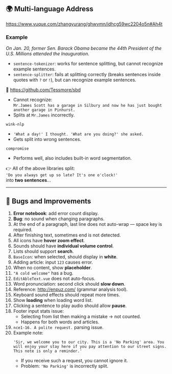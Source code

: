 ## 🌍 Multi-language Address
https://www.yuque.com/zhangyurang/ghwvmn/idhcg59wc2204o5n#Ah4t

### Example
_On Jan. 20, former Sen. Barack Obama became the 44th President of the U.S. Millions attended the Inauguration._

- `sentence-tokenizer`: works for sentence splitting, but cannot recognize example sentences.  
- `sentence-splitter`: fails at splitting correctly (breaks sentences inside quotes with `?` or `!`), but can recognize example sentences.  

🔗 https://github.com/Tessmore/sbd  
- Cannot recognize:  
  `Mr.James Scott has a garage in Silbury and now he has just bought another garage in Pinhurst.`  
- Splits at `Mr.James` incorrectly.  

`wink-nlp`  
- `'What a day!' I thought. 'What are you doing?' she asked.`  
- Gets split into wrong sentences.  

`compromise`  
- Performs well, also includes built-in word segmentation.  

👉 All of the above libraries split:  
`'Do you always get up so late? It's one o'clock!'`  
into **two sentences**...

---

## 🐞 Bugs and Improvements

1. **Error notebook**: add error count display.  
2. **Bug**: no sound when changing paragraphs.  
3. At the end of a paragraph, last line does not auto-wrap — space key is required.  
4. After finishing text, sometimes end is not detected.  
5. All icons have **hover zoom effect**.  
6. Sounds should have **individual volume control**.  
7. Lists should support **search**.  
8. `BaseIcon`: when selected, should display in **white**.  
9. Adding article: input `123` causes error.  
10. When no content, show **placeholder**.  
11. `"A cold welcome"` has a bug.  
12. `EditAbleText.vue` does not auto-focus.  
13. Word pronunciation: second click should **slow down**.  
14. Reference: http://enpuz.com/ (grammar analysis tool).  
15. Keyboard sound effects should repeat more times.  
16. Show **loading** when loading word list.  
17. Clicking a sentence to play audio should allow **pause**.  
18. Footer input stats issue:  
    - Selecting from list then making a mistake → not counted.  
    - Happens for both words and articles.  
19. `nce1-16. A polite request.` parsing issue.  
20. Example note:  
    ```
    'Sir, we welcome you to our city. This is a 'No Parking' area. You will enjoy your stay here if you pay attention to our street signs. This note is only a reminder.'
    ```
    - If you receive such a request, you cannot ignore it.  
    - Problem: `'No Parking'` is incorrectly split.  
